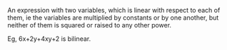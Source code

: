 An expression with two variables, which is linear with respect to each
of them, ie the variables are multiplied by constants or by one another,
but neither of them is squared or raised to any other power.

Eg, 6x+2y+4xy+2 is bilinear.
